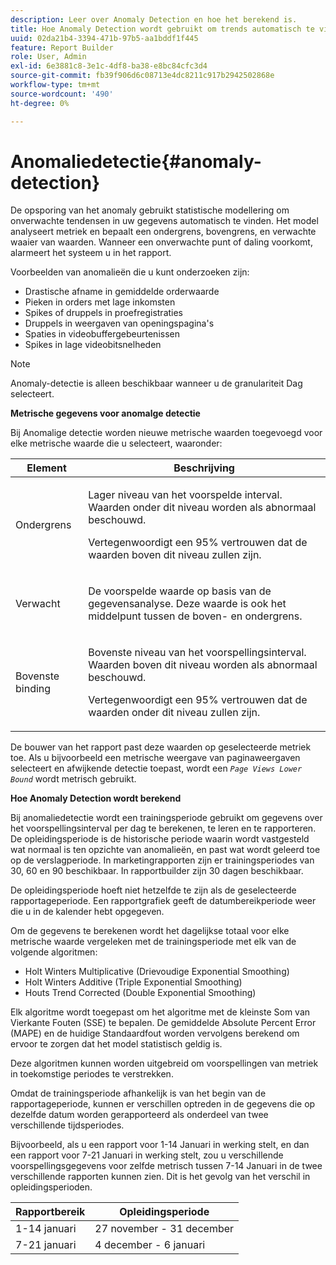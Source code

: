 ```yaml
---
description: Leer over Anomaly Detection en hoe het berekend is.
title: Hoe Anomaly Detection wordt gebruikt om trends automatisch te vinden
uuid: 02da21b4-3394-471b-97b5-aa1bddf1f445
feature: Report Builder
role: User, Admin
exl-id: 6e3881c8-3e1c-4df8-ba38-e8bc84cfc3d4
source-git-commit: fb39f906d6c08713e4dc8211c917b2942502868e
workflow-type: tm+mt
source-wordcount: '490'
ht-degree: 0%

---
```


# Anomaliedetectie{#anomaly-detection}

De opsporing van het anomaly gebruikt statistische modellering om onverwachte tendensen in uw gegevens automatisch te vinden. Het model analyseert metriek en bepaalt een ondergrens, bovengrens, en verwachte waaier van waarden. Wanneer een onverwachte punt of daling voorkomt, alarmeert het systeem u in het rapport.

Voorbeelden van anomalieën die u kunt onderzoeken zijn:

* Drastische afname in gemiddelde orderwaarde
* Pieken in orders met lage inkomsten
* Spikes of druppels in proefregistraties
* Druppels in weergaven van openingspagina&#39;s
* Spaties in videobuffergebeurtenissen
* Spikes in lage videobitsnelheden

>[!NOTE]
>
>Anomaly-detectie is alleen beschikbaar wanneer u de granulariteit Dag selecteert.

<p class="head"> <b>Metrische gegevens voor anomalge detectie</b> </p>

Bij Anomalige detectie worden nieuwe metrische waarden toegevoegd voor elke metrische waarde die u selecteert, waaronder:

<table id="table_BF75FC874634498DB6632C12CBD8D533"> 
 <thead> 
  <tr> 
   <th colname="col1" class="entry"> Element </th> 
   <th colname="col2" class="entry"> Beschrijving </th> 
  </tr> 
 </thead>
 <tbody> 
  <tr> 
   <td colname="col1"> Ondergrens </td> 
   <td colname="col2"> <p>Lager niveau van het voorspelde interval. Waarden onder dit niveau worden als abnormaal beschouwd. </p> <p>Vertegenwoordigt een 95% vertrouwen dat de waarden boven dit niveau zullen zijn. </p> </td> 
  </tr> 
  <tr> 
   <td colname="col1"> Verwacht </td> 
   <td colname="col2"> <p>De voorspelde waarde op basis van de gegevensanalyse. Deze waarde is ook het middelpunt tussen de boven- en ondergrens. </p> </td> 
  </tr> 
  <tr> 
   <td colname="col1"> Bovenste binding </td> 
   <td colname="col2"> <p>Bovenste niveau van het voorspellingsinterval. Waarden boven dit niveau worden als abnormaal beschouwd. </p> <p>Vertegenwoordigt een 95% vertrouwen dat de waarden onder dit niveau zullen zijn. </p> </td> 
  </tr> 
 </tbody> 
</table>

De bouwer van het rapport past deze waarden op geselecteerde metriek toe. Als u bijvoorbeeld een metrische weergave van paginaweergaven selecteert en afwijkende detectie toepast, wordt een *`Page Views Lower Bound`* wordt metrisch gebruikt.

**Hoe Anomaly Detection wordt berekend**

Bij anomaliedetectie wordt een trainingsperiode gebruikt om gegevens over het voorspellingsinterval per dag te berekenen, te leren en te rapporteren. De opleidingsperiode is de historische periode waarin wordt vastgesteld wat normaal is ten opzichte van anomalieën, en past wat wordt geleerd toe op de verslagperiode. In marketingrapporten zijn er trainingsperiodes van 30, 60 en 90 beschikbaar. In rapportbuilder zijn 30 dagen beschikbaar.

De opleidingsperiode hoeft niet hetzelfde te zijn als de geselecteerde rapportageperiode. Een rapportgrafiek geeft de datumbereikperiode weer die u in de kalender hebt opgegeven.

Om de gegevens te berekenen wordt het dagelijkse totaal voor elke metrische waarde vergeleken met de trainingsperiode met elk van de volgende algoritmen:

* Holt Winters Multiplicative (Drievoudige Exponential Smoothing)
* Holt Winters Additive (Triple Exponential Smoothing)
* Houts Trend Corrected (Double Exponential Smoothing)

Elk algoritme wordt toegepast om het algoritme met de kleinste Som van Vierkante Fouten (SSE) te bepalen. De gemiddelde Absolute Percent Error (MAPE) en de huidige Standaardfout worden vervolgens berekend om ervoor te zorgen dat het model statistisch geldig is.

Deze algoritmen kunnen worden uitgebreid om voorspellingen van metriek in toekomstige periodes te verstrekken.

Omdat de trainingsperiode afhankelijk is van het begin van de rapportageperiode, kunnen er verschillen optreden in de gegevens die op dezelfde datum worden gerapporteerd als onderdeel van twee verschillende tijdsperiodes.

Bijvoorbeeld, als u een rapport voor 1-14 Januari in werking stelt, en dan een rapport voor 7-21 Januari in werking stelt, zou u verschillende voorspellingsgegevens voor zelfde metrisch tussen 7-14 Januari in de twee verschillende rapporten kunnen zien. Dit is het gevolg van het verschil in opleidingsperioden.

| Rapportbereik | Opleidingsperiode |
|--- |--- |
| 1-14 januari | 27 november - 31 december |
| 7-21 januari | 4 december - 6 januari |
